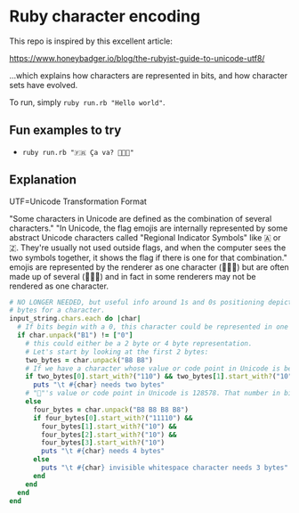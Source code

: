 # Ruby character encoding

This repo is inspired by this excellent article:

https://www.honeybadger.io/blog/the-rubyist-guide-to-unicode-utf8/

...which explains how characters are represented in bits, and how character sets have evolved.

To run, simply `ruby run.rb "Hello world"`.

## Fun examples to try

* `ruby run.rb "🇫🇷 Ça va? 👩‍👦‍👦"`

## Explanation

UTF=Unicode Transformation Format

"Some characters in Unicode are defined as the combination of several characters."
"In Unicode, the flag emojis are internally represented by some abstract Unicode characters called "Regional Indicator Symbols" like 🇦 or 🇿. They're usually not used outside flags, and when the computer sees the two symbols together, it shows the flag if there is one for that combination."
emojis are represented by the renderer as one character (👩‍👦‍👦)
but are often made up of several (👩👦👦)
and in fact in some renderers may not be rendered as one character.

```ruby
# NO LONGER NEEDED, but useful info around 1s and 0s positioning depicting the number of
# bytes for a character.
input_string.chars.each do |char|
  # If bits begin with a 0, this character could be represented in one byte in ASCII
  if char.unpack("B1") != ["0"]
    # this could either be a 2 byte or 4 byte representation.
    # Let's start by looking at the first 2 bytes:
    two_bytes = char.unpack("B8 B8")
    # If we have a character whose value or code point in Unicode is beyond 127, up to 2047, we use two bytes with the following template: 110_____ 10______
    if two_bytes[0].start_with?("110") && two_bytes[1].start_with?("10")
      puts "\t #{char} needs two bytes"
    # "🙂"'s value or code point in Unicode is 128578. That number in binary is: 11111011001000010, 17 bits. This means it doesn't fit in the 3-byte template since we only had 16 empty slots, so we need to use a new template that takes 4 bytes in memory: 11110___  10______ 10______  10______
    else
      four_bytes = char.unpack("B8 B8 B8 B8")
      if four_bytes[0].start_with?("11110") &&
        four_bytes[1].start_with?("10") &&
        four_bytes[2].start_with?("10") &&
        four_bytes[3].start_with?("10")
        puts "\t #{char} needs 4 bytes"
      else
        puts "\t #{char} invisible whitespace character needs 3 bytes"
      end
    end
  end
end
```

